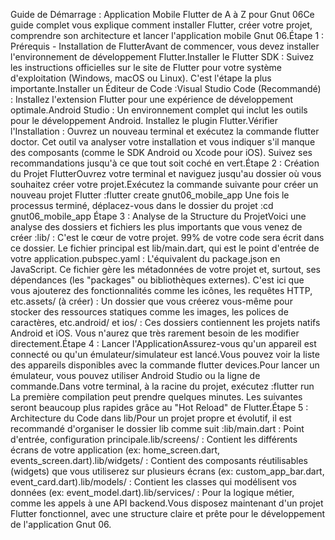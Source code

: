 Guide de Démarrage : Application Mobile Flutter de A à Z pour Gnut 06Ce guide complet vous explique comment installer Flutter, créer votre projet, comprendre son architecture et lancer l'application mobile Gnut 06.Étape 1 : Prérequis - Installation de FlutterAvant de commencer, vous devez installer l'environnement de développement Flutter.Installer le Flutter SDK : Suivez les instructions officielles sur le site de Flutter pour votre système d'exploitation (Windows, macOS ou Linux). C'est l'étape la plus importante.Installer un Éditeur de Code :Visual Studio Code (Recommandé) : Installez l'extension Flutter pour une expérience de développement optimale.Android Studio : Un environnement complet qui inclut les outils pour le développement Android. Installez le plugin Flutter.Vérifier l'Installation : Ouvrez un nouveau terminal et exécutez la commande flutter doctor. Cet outil va analyser votre installation et vous indiquer s'il manque des composants (comme le SDK Android ou Xcode pour iOS). Suivez ses recommandations jusqu'à ce que tout soit coché en vert.Étape 2 : Création du Projet FlutterOuvrez votre terminal et naviguez jusqu'au dossier où vous souhaitez créer votre projet.Exécutez la commande suivante pour créer un nouveau projet Flutter :flutter create gnut06_mobile_app
Une fois le processus terminé, déplacez-vous dans le dossier du projet :cd gnut06_mobile_app
Étape 3 : Analyse de la Structure du ProjetVoici une analyse des dossiers et fichiers les plus importants que vous venez de créer :lib/ : C'est le cœur de votre projet. 99% de votre code sera écrit dans ce dossier. Le fichier principal est lib/main.dart, qui est le point d'entrée de votre application.pubspec.yaml : L'équivalent du package.json en JavaScript. Ce fichier gère les métadonnées de votre projet et, surtout, ses dépendances (les "packages" ou bibliothèques externes). C'est ici que vous ajouterez des fonctionnalités comme les icônes, les requêtes HTTP, etc.assets/ (à créer) : Un dossier que vous créerez vous-même pour stocker des ressources statiques comme les images, les polices de caractères, etc.android/ et ios/ : Ces dossiers contiennent les projets natifs Android et iOS. Vous n'aurez que très rarement besoin de les modifier directement.Étape 4 : Lancer l'ApplicationAssurez-vous qu'un appareil est connecté ou qu'un émulateur/simulateur est lancé.Vous pouvez voir la liste des appareils disponibles avec la commande flutter devices.Pour lancer un émulateur, vous pouvez utiliser Android Studio ou la ligne de commande.Dans votre terminal, à la racine du projet, exécutez :flutter run
La première compilation peut prendre quelques minutes. Les suivantes seront beaucoup plus rapides grâce au "Hot Reload" de Flutter.Étape 5 : Architecture du Code dans lib/Pour un projet propre et évolutif, il est recommandé d'organiser le dossier lib comme suit :lib/main.dart : Point d'entrée, configuration principale.lib/screens/ : Contient les différents écrans de votre application (ex: home_screen.dart, events_screen.dart).lib/widgets/ : Contient des composants réutilisables (widgets) que vous utiliserez sur plusieurs écrans (ex: custom_app_bar.dart, event_card.dart).lib/models/ : Contient les classes qui modélisent vos données (ex: event_model.dart).lib/services/ : Pour la logique métier, comme les appels à une API backend.Vous disposez maintenant d'un projet Flutter fonctionnel, avec une structure claire et prête pour le développement de l'application Gnut 06.